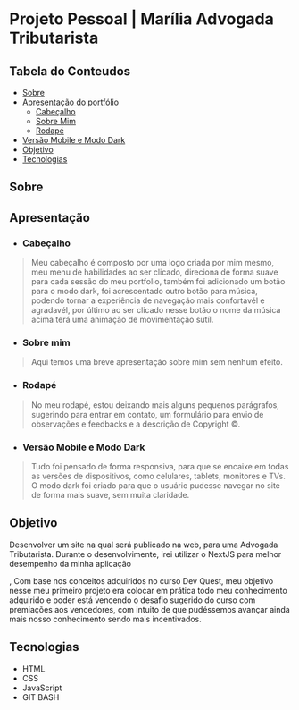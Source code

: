 # Projeto Pessoal | Marília Advogada Tributarista

## Tabela do Conteudos

   * [Sobre](#sobre)
   * [Apresentação do portfólio](#apresentação)
      * [Cabeçalho](#cabeçalho)
      <!-- * [Perfil](#perfil) -->
      * [Sobre Mim](#sobre-mim)
      <!-- * [Habilidades](#habilidades) -->
      <!-- * [Projetos](#projetos) -->
      * [Rodapé](#rodapé)
   * [Versão Mobile e Modo Dark](#versão-mobile-e-modo-dark)
   * [Objetivo](#objetivo)
   * [Tecnologias](#tecnologias)
   <!-- * [Acessando o site](#acessando-o-site) -->

## Sobre

## Apresentação

- ### Cabeçalho
<!-- <img src="src/gifs/gifs-para-o-github/cabeçalho.gif" alt="Gif da versão mobile e modo dark"> -->

> Meu cabeçalho é composto por uma logo criada por mim mesmo, meu menu de habilidades ao ser clicado, direciona de forma suave para cada sessão do meu portfolio, também foi adicionado um botão para o modo dark, foi acrescentado outro botão para música, podendo tornar a experiência de navegação mais confortavél e agradavél, por último ao ser clicado nesse botão o nome da música acima terá uma animação de movimentação sutíl.

- ### Sobre mim
<!-- <img src="src/gifs/gifs-para-o-github/sobre-mim.gif" alt="Gif do sobre-mim"> -->

> Aqui temos uma breve apresentação sobre mim sem nenhum efeito.

- ### Rodapé
<!-- <img src="src/gifs/gifs-para-o-github/rodapé.gif" alt="Gif do rodapé"> -->

> No meu rodapé, estou deixando mais alguns pequenos parágrafos, sugerindo para entrar em contato, um formulário para envio de observações e feedbacks e a descrição de Copyright ©.


- ### Versão Mobile e Modo Dark
<!-- <img src="src/gifs/gifs-para-o-github/versão-mobile-e-modo-dark.gif" alt="Gif do cabeçalho"> -->

> Tudo foi pensado de forma responsiva, para que se encaixe em todas as versões de dispositivos, como celulares, tablets, monitores e TVs.<br>O modo dark foi criado para que o usuário pudesse navegar no site de forma mais suave, sem muita claridade.

##

## Objetivo

Desenvolver um site na qual será publicado na web, para uma Advogada Tributarista.
Durante o desenvolvimente, irei utilizar o NextJS para melhor desempenho da minha aplicação


 , Com base nos conceitos adquiridos no curso Dev Quest, meu objetivo nesse meu primeiro projeto era colocar em prática todo meu conhecimento adquirido e poder está vencendo o desafio sugerido do curso com premiações aos vencedores, com intuito de que pudéssemos avançar ainda mais nosso conhecimento sendo mais incentivados. 

## Tecnologias

<ul>
<li>HTML</li>
<li>CSS</li>
<li>JavaScript</li>
<li>GIT BASH</li>
</ul>